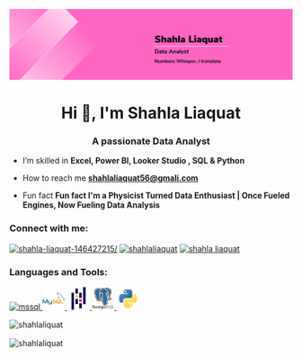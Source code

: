 ![log](https://github.com/Shahlaliquat/shahlaliquat/blob/main/shahla%20Liaquat.png)
<h1 align="center">Hi 👋, I'm Shahla Liaquat</h1>
<h3 align="center">A passionate Data Analyst</h3>

- I’m skilled in **Excel, Power BI, Looker Studio , SQL & Python**

- How to reach me **shahlaliaquat56@gmali.com**

- Fun fact **Fun fact I'm a Physicist Turned Data Enthusiast | Once Fueled Engines, Now Fueling Data Analysis**

<h3 align="left">Connect with me:</h3>
<p align="left">
<a href="https://linkedin.com/in/shahla-liaquat-146427215/" target="blank"><img align="center" src="https://raw.githubusercontent.com/rahuldkjain/github-profile-readme-generator/master/src/images/icons/Social/linked-in-alt.svg" alt="shahla-liaquat-146427215/" height="30" width="40" /></a>
<a href="https://kaggle.com/shahlaliaquat" target="blank"><img align="center" src="https://raw.githubusercontent.com/rahuldkjain/github-profile-readme-generator/master/src/images/icons/Social/kaggle.svg" alt="shahlaliaquat" height="30" width="40" /></a>
<a href="https://fb.com/shahla liaquat" target="blank"><img align="center" src="https://raw.githubusercontent.com/rahuldkjain/github-profile-readme-generator/master/src/images/icons/Social/facebook.svg" alt="shahla liaquat" height="30" width="40" /></a>
</p>

<h3 align="left">Languages and Tools:</h3>
<p align="left"> <a href="https://www.microsoft.com/en-us/sql-server" target="_blank" rel="noreferrer"> <img src="https://www.svgrepo.com/show/303229/microsoft-sql-server-logo.svg" alt="mssql" width="40" height="40"/> </a> <a href="https://www.mysql.com/" target="_blank" rel="noreferrer"> <img src="https://raw.githubusercontent.com/devicons/devicon/master/icons/mysql/mysql-original-wordmark.svg" alt="mysql" width="40" height="40"/> </a> <a href="https://pandas.pydata.org/" target="_blank" rel="noreferrer"> <img src="https://raw.githubusercontent.com/devicons/devicon/2ae2a900d2f041da66e950e4d48052658d850630/icons/pandas/pandas-original.svg" alt="pandas" width="40" height="40"/> </a> <a href="https://www.postgresql.org" target="_blank" rel="noreferrer"> <img src="https://raw.githubusercontent.com/devicons/devicon/master/icons/postgresql/postgresql-original-wordmark.svg" alt="postgresql" width="40" height="40"/> </a> <a href="https://www.python.org" target="_blank" rel="noreferrer"> <img src="https://raw.githubusercontent.com/devicons/devicon/master/icons/python/python-original.svg" alt="python" width="40" height="40"/> </a> </p>

<p><img align="center" src="https://github-readme-stats.vercel.app/api/top-langs?username=shahlaliquat&show_icons=true&locale=en&layout=compact" alt="shahlaliquat" /></p>

<p><img align="center" src="https://github-readme-streak-stats.herokuapp.com/?user=shahlaliquat&" alt="shahlaliquat" /></p>








